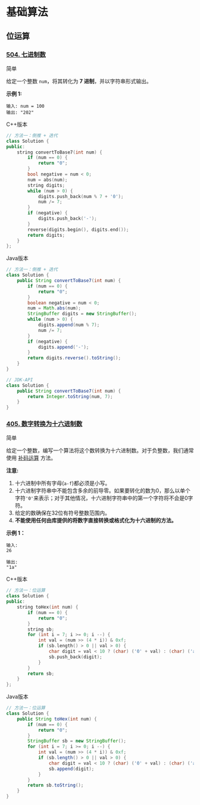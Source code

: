 # 基础算法

## 位运算

### [504. 七进制数](https://leetcode.cn/problems/base-7/)

简单

给定一个整数 `num`，将其转化为 **7 进制**，并以字符串形式输出。

**示例 1:**

```
输入: num = 100
输出: "202"
```

C++版本

```c++
// 方法一：倒推 + 迭代
class Solution {
public:
    string convertToBase7(int num) {
        if (num == 0) {
            return "0";
        }
        bool negative = num < 0;
        num = abs(num);
        string digits;
        while (num > 0) {
            digits.push_back(num % 7 + '0');
            num /= 7;
        }
        if (negative) {
            digits.push_back('-');
        }
        reverse(digits.begin(), digits.end());
        return digits;
    }
};
```

Java版本

```java
// 方法一：倒推 + 迭代
class Solution {
    public String convertToBase7(int num) {
        if (num == 0) {
            return "0";
        }
        boolean negative = num < 0;
        num = Math.abs(num);
        StringBuffer digits = new StringBuffer();
        while (num > 0) {
            digits.append(num % 7);
            num /= 7;
        }
        if (negative) {
            digits.append('-');
        }
        return digits.reverse().toString();
    }
}

// JDK-API
class Solution {
    public String convertToBase7(int num) {
        return Integer.toString(num, 7);
    }
}
```



### [405. 数字转换为十六进制数](https://leetcode.cn/problems/convert-a-number-to-hexadecimal/)

简单

给定一个整数，编写一个算法将这个数转换为十六进制数。对于负整数，我们通常使用 [补码运算](https://baike.baidu.com/item/补码/6854613?fr=aladdin) 方法。

**注意:**

1. 十六进制中所有字母(`a-f`)都必须是小写。
2. 十六进制字符串中不能包含多余的前导零。如果要转化的数为0，那么以单个字符`'0'`来表示；对于其他情况，十六进制字符串中的第一个字符将不会是0字符。 
3. 给定的数确保在32位有符号整数范围内。
4. **不能使用任何由库提供的将数字直接转换或格式化为十六进制的方法。**

**示例 1：**

```
输入:
26

输出:
"1a"
```

C++版本

```c++
// 方法一：位运算
class Solution {
public:
    string toHex(int num) {
        if (num == 0) {
            return "0";
        }
        string sb;
        for (int i = 7; i >= 0; i --) {
            int val = (num >> (4 * i)) & 0xf;
            if (sb.length() > 0 || val > 0) {
                char digit = val < 10 ? (char) ('0' + val) : (char) ('a' + val - 10);
                sb.push_back(digit);
            }
        }
        return sb;
    }
};
```

Java版本

```java
// 方法一：位运算
class Solution {
    public String toHex(int num) {
        if (num == 0) {
            return "0";
        }
        StringBuffer sb = new StringBuffer();
        for (int i = 7; i >= 0; i --) {
            int val = (num >> (4 * i)) & 0xf;
            if (sb.length() > 0 || val > 0) {
                char digit = val < 10 ? (char) ('0' + val) : (char) ('a' + val - 10);
                sb.append(digit);
            }
        }
        return sb.toString();
    }
}
```









